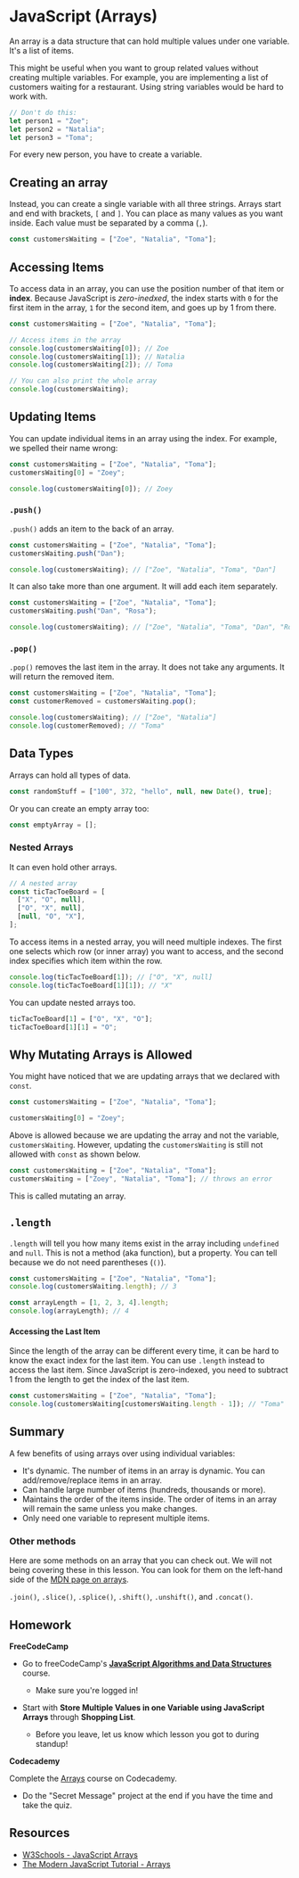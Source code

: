 # JavaScript (Arrays)

An array is a data structure that can hold multiple values under one variable. It's a list of items.

This might be useful when you want to group related values without creating multiple variables.
For example, you are implementing a list of customers waiting for a restaurant. Using string variables would be hard to work with.

```javascript
// Don't do this:
let person1 = "Zoe";
let person2 = "Natalia";
let person3 = "Toma";
```

For every new person, you have to create a variable.

## Creating an array

Instead, you can create a single variable with all three strings. Arrays start and end with brackets, `[` and `]`.
You can place as many values as you want inside. Each value must be separated by a comma (`,`).

```javascript
const customersWaiting = ["Zoe", "Natalia", "Toma"];
```

## Accessing Items

To access data in an array, you can use the position number of that item or **index**. Because JavaScript is _zero-inedxed_, the index starts with `0` for the first item in the array, `1` for the second item, and goes up by 1 from there.

```javascript
const customersWaiting = ["Zoe", "Natalia", "Toma"];

// Access items in the array
console.log(customersWaiting[0]); // Zoe
console.log(customersWaiting[1]); // Natalia
console.log(customersWaiting[2]); // Toma

// You can also print the whole array
console.log(customersWaiting);
```

## Updating Items

You can update individual items in an array using the index. For example, we spelled their name wrong:

```javascript
const customersWaiting = ["Zoe", "Natalia", "Toma"];
customersWaiting[0] = "Zoey";

console.log(customersWaiting[0]); // Zoey
```

### `.push()`

`.push()` adds an item to the back of an array.

```javascript
const customersWaiting = ["Zoe", "Natalia", "Toma"];
customersWaiting.push("Dan");

console.log(customersWaiting); // ["Zoe", "Natalia", "Toma", "Dan"]
```

It can also take more than one argument. It will add each item separately.

```javascript
const customersWaiting = ["Zoe", "Natalia", "Toma"];
customersWaiting.push("Dan", "Rosa");

console.log(customersWaiting); // ["Zoe", "Natalia", "Toma", "Dan", "Rosa"]
```

### `.pop()`

`.pop()` removes the last item in the array. It does not take any arguments. It will return the removed item.

```javascript
const customersWaiting = ["Zoe", "Natalia", "Toma"];
const customerRemoved = customersWaiting.pop();

console.log(customersWaiting); // ["Zoe", "Natalia"]
console.log(customerRemoved); // "Toma"
```

## Data Types

Arrays can hold all types of data.

```javascript
const randomStuff = ["100", 372, "hello", null, new Date(), true];
```

Or you can create an empty array too:

```javascript
const emptyArray = [];
```

### Nested Arrays

It can even hold other arrays.

```javascript
// A nested array
const ticTacToeBoard = [
  ["X", "O", null],
  ["O", "X", null],
  [null, "O", "X"],
];
```

To access items in a nested array, you will need multiple indexes.
The first one selects which row (or inner array) you want to access, and the second index specifies which item within the row.

```javascript
console.log(ticTacToeBoard[1]); // ["O", "X", null]
console.log(ticTacToeBoard[1][1]); // "X"
```

You can update nested arrays too.

```javascript
ticTacToeBoard[1] = ["O", "X", "O"];
ticTacToeBoard[1][1] = "O";
```

## Why Mutating Arrays is Allowed

You might have noticed that we are updating arrays that we declared with `const`.

```javascript
const customersWaiting = ["Zoe", "Natalia", "Toma"];

customersWaiting[0] = "Zoey";
```

Above is allowed because we are updating the array and not the variable, `customersWaiting`.
However, updating the `customersWaiting` is still not allowed with `const` as shown below.

```javascript
const customersWaiting = ["Zoe", "Natalia", "Toma"];
customersWaiting = ["Zoey", "Natalia", "Toma"]; // throws an error
```

This is called mutating an array.

## `.length`

`.length` will tell you how many items exist in the array including `undefined` and `null`.
This is not a method (aka function), but a property. You can tell because we do not need parentheses (`()`).

```javascript
const customersWaiting = ["Zoe", "Natalia", "Toma"];
console.log(customersWaiting.length); // 3

const arrayLength = [1, 2, 3, 4].length;
console.log(arrayLength); // 4
```

#### Accessing the Last Item

Since the length of the array can be different every time, it can be hard to know the exact index for the last item.
You can use `.length` instead to access the last item. Since JavaScript is zero-indexed, you need to subtract 1 from the length to get the index of the last item.

```javascript
const customersWaiting = ["Zoe", "Natalia", "Toma"];
console.log(customersWaiting[customersWaiting.length - 1]); // "Toma"
```

## Summary

A few benefits of using arrays over using individual variables:

- It's dynamic. The number of items in an array is dynamic. You can add/remove/replace items in an array.
- Can handle large number of items (hundreds, thousands or more).
- Maintains the order of the items inside. The order of items in an array will remain the same unless you make changes.
- Only need one variable to represent multiple items.

### Other methods

Here are some methods on an array that you can check out. We will not being covering these in this lesson.
You can look for them on the left-hand side of the [MDN page on arrays](https://developer.mozilla.org/en-US/docs/Web/JavaScript/Reference/Global_Objects/Array).

`.join()`, `.slice()`, `.splice()`, `.shift()`, `.unshift()`, and `.concat()`.

## Homework

**FreeCodeCamp**

- Go to freeCodeCamp's [**JavaScript Algorithms and Data Structures**](https://www.freecodecamp.org/learn/javascript-algorithms-and-data-structures/) course.
  - Make sure you're logged in!
- Start with **Store Multiple Values in one Variable using JavaScript Arrays** through **Shopping List**.

  - Before you leave, let us know which lesson you got to during standup!

**Codecademy**

Complete the [Arrays](https://www.codecademy.com/courses/introduction-to-javascript/lessons/arrays/exercises/arrays) course on Codecademy.

- Do the "Secret Message" project at the end if you have the time and take the quiz.

## Resources

- [W3Schools - JavaScript Arrays](https://www.w3schools.com/js/js_arrays.asp)
- [The Modern JavaScript Tutorial - Arrays](https://javascript.info/array)
